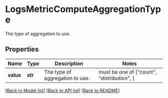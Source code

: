 # LogsMetricComputeAggregationType

The type of aggregation to use.

## Properties

| Name      | Type    | Description                     | Notes                                      |
| --------- | ------- | ------------------------------- | ------------------------------------------ |
| **value** | **str** | The type of aggregation to use. | must be one of ["count", "distribution", ] |

[[Back to Model list]](README.md#documentation-for-models) [[Back to API list]](README.md#documentation-for-api-endpoints) [[Back to README]](README.md)
